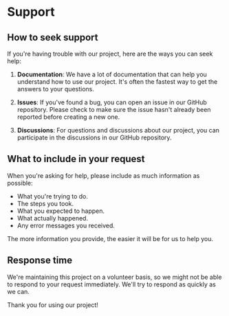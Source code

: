 # Support

## How to seek support

If you're having trouble with our project, here are the ways you can seek help:

1. **Documentation**: We have a lot of documentation that can help you understand how to use our project. It's often the fastest way to get the answers to your questions.

2. **Issues**: If you've found a bug, you can open an issue in our GitHub repository. Please check to make sure the issue hasn't already been reported before creating a new one.

3. **Discussions**: For questions and discussions about our project, you can participate in the discussions in our GitHub repository.

## What to include in your request

When you're asking for help, please include as much information as possible:

- What you're trying to do.
- The steps you took.
- What you expected to happen.
- What actually happened.
- Any error messages you received.

The more information you provide, the easier it will be for us to help you.

## Response time

We're maintaining this project on a volunteer basis, so we might not be able to respond to your request immediately. We'll try to respond as quickly as we can.

Thank you for using our project!
